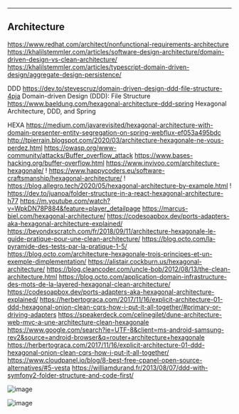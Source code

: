 ------------------------
Architecture
------------------------
https://www.redhat.com/architect/nonfunctional-requirements-architecture
https://khalilstemmler.com/articles/software-design-architecture/domain-driven-design-vs-clean-architecture/
https://khalilstemmler.com/articles/typescript-domain-driven-design/aggregate-design-persistence/

DDD
https://dev.to/stevescruz/domain-driven-design-ddd-file-structure-4pja Domain-driven Design (DDD): File Structure
https://www.baeldung.com/hexagonal-architecture-ddd-spring Hexagonal Architecture, DDD, and Spring

HEXA
https://medium.com/javarevisited/hexagonal-architecture-with-domain-presenter-entity-segregation-on-spring-webflux-ef053a495bdc
http://tpierrain.blogspot.com/2020/03/architecture-hexagonale-ne-vous-perdez.html
https://owasp.org/www-community/attacks/Buffer_overflow_attack
https://www.bases-hacking.org/buffer-overflow.html
https://www.invivoo.com/architecture-hexagonale/ !
https://www.happycoders.eu/software-craftsmanship/hexagonal-architecture/ !
https://blog.allegro.tech/2020/05/hexagonal-architecture-by-example.html !
https://dev.to/juanoa/folder-structure-in-a-react-hexagonal-architecture-h77
https://m.youtube.com/watch?v=WpkDN78P884&feature=player_detailpage
https://marcus-biel.com/hexagonal-architecture/
https://codesoapbox.dev/ports-adapters-aka-hexagonal-architecture-explained/
https://beyondxscratch.com/fr/2018/09/11/architecture-hexagonale-le-guide-pratique-pour-une-clean-architecture/
https://blog.octo.com/la-pyramide-des-tests-par-la-pratique-1-5/
https://blog.octo.com/architecture-hexagonale-trois-principes-et-un-exemple-dimplementation/
https://alistair.cockburn.us/hexagonal-architecture/
https://blog.cleancoder.com/uncle-bob/2012/08/13/the-clean-architecture.html
https://blog.octo.com/application-domain-infrastructure-des-mots-de-la-layered-hexagonal-clean-architecture/
https://codesoapbox.dev/ports-adapters-aka-hexagonal-architecture-explained/
https://herbertograca.com/2017/11/16/explicit-architecture-01-ddd-hexagonal-onion-clean-cqrs-how-i-put-it-all-together/#primary-or-driving-adapters
https://speakerdeck.com/celinegilet/dune-architecture-web-mvc-a-une-architecture-clean-hexagonale
https://www.google.com/search?ie=UTF-8&client=ms-android-samsung-rev2&source=android-browser&q=router+architecture+hexagonale
https://herbertograca.com/2017/11/16/explicit-architecture-01-ddd-hexagonal-onion-clean-cqrs-how-i-put-it-all-together/
https://www.cloudpanel.io/blog/8-best-free-cpanel-open-source-alternatives/#5-vesta
https://williamdurand.fr/2013/08/07/ddd-with-symfony2-folder-structure-and-code-first/

![image](https://github.com/cylmat/docs/assets/47034111/fdfefeb0-a33c-4266-97df-ae518fb1dd58)

![image](https://github.com/cylmat/docs/assets/47034111/05b51247-e2c0-41e2-a9e0-787c7bb25cdc)
